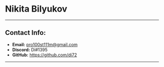# Nikita Bilyukov
***
## Contact Info:
+ **Email:** pro100st111m@gmail.com
+ **Discord:** Di#1395
+ **GitHub:** https://github.com/di72
***